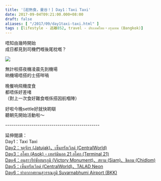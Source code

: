 ```yaml
---
title: '[趁熱食，曼谷！] Day1：Taxi Taxi'
date: 2017-09-04T09:21:00.000+08:00
draft: false
aliases: [ "/2017/09/day1taxi-taxi.html" ]
tags : [lifestyle - 逃離852, travel - ประเทศไทย・กรุงเทพ (Bangkok)]
---
```


唔知由幾時開始  
成日都見到司機們嘅後尾枕嘅？  

[![](https://c1.staticflickr.com/5/4368/36482897042_6133bd23ea_z.jpg)](https://c1.staticflickr.com/5/4368/36482897042_6133bd23ea_z.jpg)

無計啦搭夜機凌晨先到機場  
晌機場唔搭的士搭咩喎  
  
晚餐响飛機度食  
都唔係好差啫  
（對上一次食好難食嘅係搭因航嗰陣）  
  
好啦今晚settle好就快啲瞓  
聽朝先開始活動啦～  
  
\-----------------------------------------------  
  
延伸閱讀：  
Day1：Taxi Taxi  
[Day2：จตุจักร (Jatujak)、เซ็นทรัลเวิลด์ (CentralWorld)](https://www.hidie.net/2017/09/day2-jatujak-centralworld.html)  
[Day3：อโศก (Asok) - เทอร์มินอล 21 อโศก (Terminal 21)](https://www.hidie.net/2017/09/day3-asok-21-terminal-21.html)  
[Day4：อนุสาวรีย์ชัยสมรภูมิ (Victory Monument)、สยาม (Siam)、ชิดลม (Chidlom)](https://www.hidie.net/2017/09/day4-victory-monument-siam-chidlom.html)  
[Day5：เซ็นทรัลเวิลด์ (CentralWorld)、TALAD Neon](https://www.hidie.net/2017/09/day5-centralworldtalad-neon.html)  
[Day6：ท่าอากาศยานสุวรรณภูมิ Suvarnabhumi Airport (BKK)](https://www.hidie.net/2017/09/day6-suvarnabhumi-airport-bkk.html)